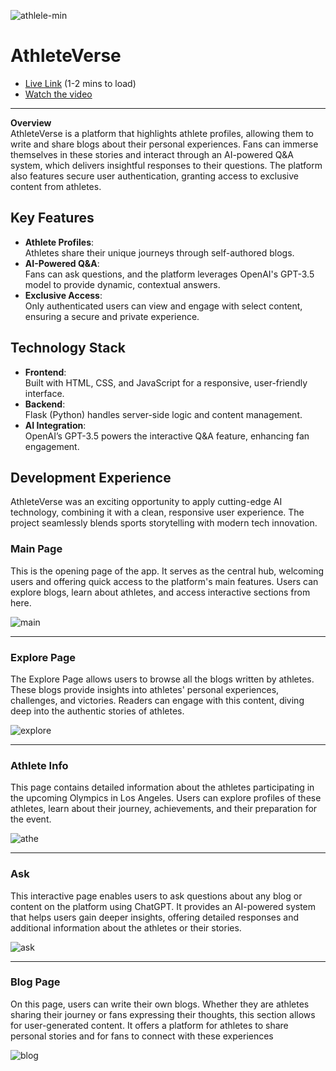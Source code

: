 ![athlele-min](https://github.com/user-attachments/assets/18564f20-f048-41fe-b981-8ffb82dcd114)


# AthleteVerse

- [Live Link](https://cbdep.onrender.com/) (1-2 mins to load)
- [Watch the video](https://www.youtube.com/watch?v=S5gFs5KClvI)
---
**Overview**  
AthleteVerse is a platform that highlights athlete profiles, allowing them to write and share blogs about their personal experiences. Fans can immerse themselves in these stories and interact through an AI-powered Q&A system, which delivers insightful responses to their questions. The platform also features secure user authentication, granting access to exclusive content from athletes.

## Key Features
- **Athlete Profiles**:  
  Athletes share their unique journeys through self-authored blogs.
- **AI-Powered Q&A**:  
  Fans can ask questions, and the platform leverages OpenAI's GPT-3.5 model to provide dynamic, contextual answers.
- **Exclusive Access**:  
  Only authenticated users can view and engage with select content, ensuring a secure and private experience.

## Technology Stack
- **Frontend**:  
  Built with HTML, CSS, and JavaScript for a responsive, user-friendly interface.
- **Backend**:  
  Flask (Python) handles server-side logic and content management.
- **AI Integration**:  
  OpenAI’s GPT-3.5 powers the interactive Q&A feature, enhancing fan engagement.

## Development Experience
AthleteVerse was an exciting opportunity to apply cutting-edge AI technology, combining it with a clean, responsive user experience. The project seamlessly blends sports storytelling with modern tech innovation.



### **Main Page**
This is the opening page of the app. It serves as the central hub, welcoming users and offering quick access to the platform's main features. Users can explore blogs, learn about athletes, and access interactive sections from here.

![main](https://github.com/user-attachments/assets/429ee784-7833-4966-bb82-fba44cf773cb)

---

### **Explore Page**
The Explore Page allows users to browse all the blogs written by athletes. These blogs provide insights into athletes' personal experiences, challenges, and victories. Readers can engage with this content, diving deep into the authentic stories of athletes.

![explore](https://github.com/user-attachments/assets/8ab37142-ac00-4a53-9f4e-82f8da14a1d9)

---

### **Athlete Info**
This page contains detailed information about the athletes participating in the upcoming Olympics in Los Angeles. Users can explore profiles of these athletes, learn about their journey, achievements, and their preparation for the event.

![athe](https://github.com/user-attachments/assets/ce24e996-785d-44c6-bf23-aacf674ad2f8)

---

### **Ask**
This interactive page enables users to ask questions about any blog or content on the platform using ChatGPT. It provides an AI-powered system that helps users gain deeper insights, offering detailed responses and additional information about the athletes or their stories.

![ask](https://github.com/user-attachments/assets/c2f07c0f-2de2-4bfa-b88c-806be11a320d)

---

### **Blog Page**
On this page, users can write their own blogs. Whether they are athletes sharing their journey or fans expressing their thoughts, this section allows for user-generated content. It offers a platform for athletes to share personal stories and for fans to connect with these experiences

![blog](https://github.com/user-attachments/assets/d70824e0-b61f-4991-8c60-568e1637ce00)


